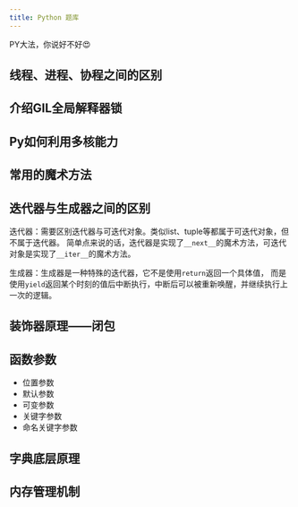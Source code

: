 ```yaml
---
title: Python 题库
---
```


PY大法，你说好不好😍

## 线程、进程、协程之间的区别

## 介绍GIL全局解释器锁

## Py如何利用多核能力

## 常用的魔术方法

## 迭代器与生成器之间的区别
迭代器：需要区别迭代器与可迭代对象。类似list、tuple等都属于可迭代对象，但不属于迭代器。
简单点来说的话，迭代器是实现了`__next__`的魔术方法，可迭代对象是实现了`__iter__`的魔术方法。

生成器：生成器是一种特殊的迭代器，它不是使用`return`返回一个具体值，
而是使用`yield`返回某个时刻的值后中断执行，中断后可以被重新唤醒，并继续执行上一次的逻辑。

## 装饰器原理——闭包

## 函数参数
- 位置参数
- 默认参数
- 可变参数
- 关键字参数
- 命名关键字参数

## 字典底层原理

## 内存管理机制

